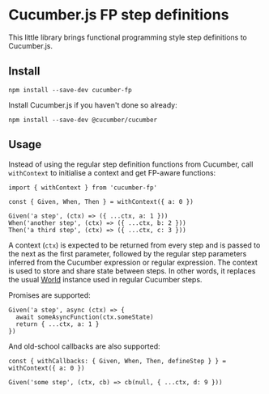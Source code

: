 # Cucumber.js FP step definitions

This little library brings functional programming style step definitions to Cucumber.js.

## Install

    npm install --save-dev cucumber-fp

Install Cucumber.js if you haven't done so already:

    npm install --save-dev @cucumber/cucumber

## Usage

Instead of using the regular step definition functions from Cucumber, call `withContext` to initialise a context and get FP-aware functions:

    import { withContext } from 'cucumber-fp'

    const { Given, When, Then } = withContext({ a: 0 })

    Given('a step', (ctx) => ({ ...ctx, a: 1 }))
    When('another step', (ctx) => ({ ...ctx, b: 2 }))
    Then('a third step', (ctx) => ({ ...ctx, c: 3 }))

A context (`ctx`) is expected to be returned from every step and is passed to the next as the first parameter, followed by the regular step parameters inferred from the Cucumber expression or regular expression. The context is used to store and share state between steps. In other words, it replaces the usual [World](https://github.com/cucumber/cucumber-js/blob/master/docs/support_files/world.md) instance used in regular Cucumber steps.

Promises are supported:

    Given('a step', async (ctx) => {
      await someAsyncFunction(ctx.someState)
      return { ...ctx, a: 1 }
    })

And old-school callbacks are also supported:

    const { withCallbacks: { Given, When, Then, defineStep } } = withContext({ a: 0 })

    Given('some step', (ctx, cb) => cb(null, { ...ctx, d: 9 }))
